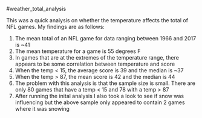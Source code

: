 #weather_total_analysis

This was a quick analysis on whether the temperature affects the total of NFL games.  My findings are as follows:

1) The mean total of an NFL game for data ranging between 1966 and 2017 is ~41
2) The mean temperature for a game is 55 degrees F
3) In games that are at the extremes of the temperature range, there appears to be some correlation between temperature and score
4) When the temp < 15, the average score is 39 and the median is ~37
5) When the temp > 87, the mean score is 42 and the median is 44
6) The problem with this analysis is that the sample size is small.  There are only 80 games that have a temp < 15 and 78 with a temp > 87
7) After running the inital analysis I also took a look to see if snow was influencing but the above sample only appeared to contain 2 games where it was snowing


